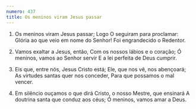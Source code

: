```yaml
---
numero: 437
title: Os meninos viram Jesus passar
---
```

1. Os meninos viram Jesus passar;
Logo O seguiram para proclamar:
Glória ao que veio em nome do Senhor!
Foi engrandecido o Redentor.

2. Vamos exaltar a Jesus, então,
Com os nossos lábios e o coração;
Ó meninos, vamos ao Senhor servir
E a lei perfeita de Deus cumprir.

3. Eis que, entre nós, Jesus Cristo está;
Ele, que nos vê, nos abençoará;
As virtudes santas quer nos conceder,
Para que possamos o mal vencer.

4. Em silêncio ouçamos o que dirá
Cristo, o nosso Mestre, que ensinará
A doutrina santa que conduz aos céus;
Ó meninos, vamos amar a Deus.
